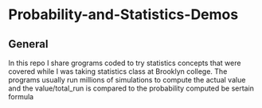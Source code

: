 # Probability-and-Statistics-Demos

## General
In this repo I share grograms coded to try statistics concepts that were covered while I was taking statistics class at Brooklyn college. The programs usually run millions of simulations to compute the actual value and the value/total_run is compared to the probability computed be sertain formula
